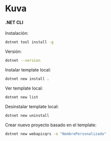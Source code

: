 # Kuva

#### .NET CLI

Instalación:

```sh
dotnet tool install -g
```

Versión:

```sh
dotnet --version
```

Instalar template local:

```sh
dotnet new install .
```

Ver template local:

```sh
dotnet new list
```

Desinstalar template local:

```sh
dotnet new uninstall
```

Crear nuevo proyecto basado en el template:

```sh
dotnet new webapicqrs -o "NombrePersonalizado"
```
